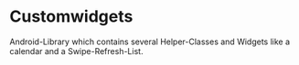 # Customwidgets

Android-Library which contains several Helper-Classes and Widgets like a calendar and a Swipe-Refresh-List.
